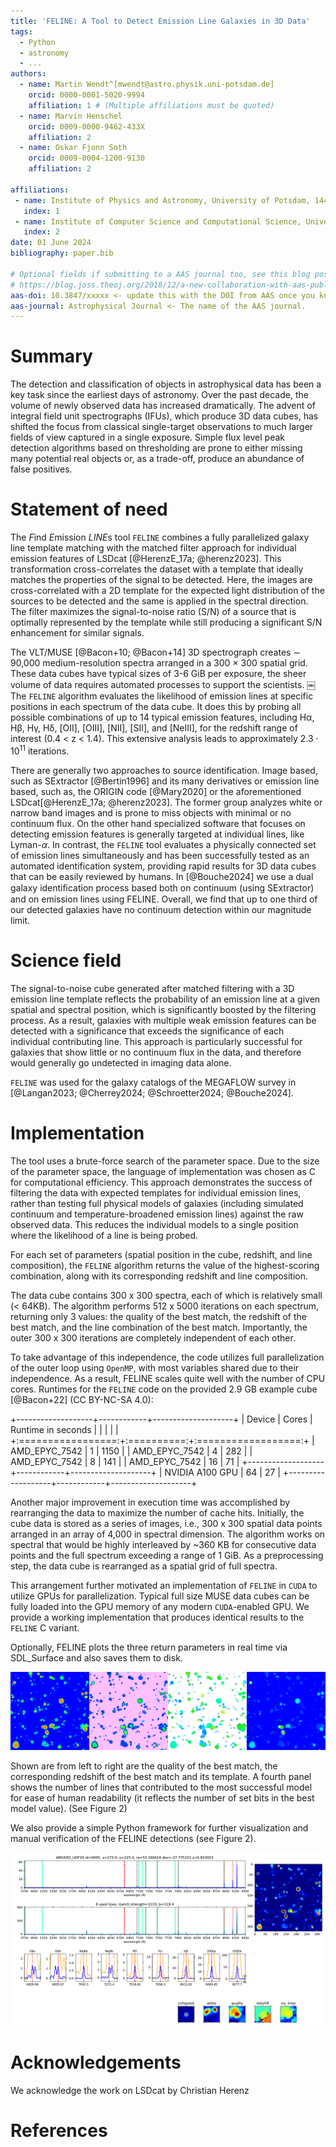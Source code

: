 ```yaml
---
title: 'FELINE: A Tool to Detect Emission Line Galaxies in 3D Data'
tags:
  - Python
  - astronomy
  - ...
authors:
  - name: Martin Wendt^[mwendt@astro.physik.uni-potsdam.de]
    orcid: 0000-0001-5020-9994
    affiliation: 1 # (Multiple affiliations must be quoted)
  - name: Marvin Henschel
    orcid: 0009-0000-9462-433X
    affiliation: 2
  - name: Oskar Fjonn Soth
    orcid: 0009-0004-1200-9130
    affiliation: 2

affiliations:
 - name: Institute of Physics and Astronomy, University of Potsdam, 14476 Potsdam, Germany
   index: 1
 - name: Institute of Computer Science and Computational Science, University of Potsdam, 14476 Potsdam, Germany
   index: 2
date: 01 June 2024
bibliography: paper.bib

# Optional fields if submitting to a AAS journal too, see this blog post:
# https://blog.joss.theoj.org/2018/12/a-new-collaboration-with-aas-publishing
aas-doi: 10.3847/xxxxx <- update this with the DOI from AAS once you know it.
aas-journal: Astrophysical Journal <- The name of the AAS journal.
---
```



# Summary
The detection and classification of objects in astrophysical data has been a key task since the earliest days of astronomy. Over the past decade, the volume of newly observed data has increased dramatically. The advent of integral field unit spectrographs (IFUs), which produce 3D data cubes, has shifted the focus from classical single-target observations to much larger fields of view captured in a single exposure.
Simple flux level peak detection algorithms based on thresholding are prone to either missing many potential real objects or, as a trade-off, produce an abundance of false positives.

# Statement of need
The *F*ind *E*mission *LINE*s tool ``FELINE`` combines a fully parallelized galaxy line template matching with the matched filter approach for individual emission features of LSDcat [@HerenzE_17a; @herenz2023].
This transformation cross-correlates the dataset with a template that ideally matches the properties of the signal to be detected. Here, the images are cross-correlated with a 2D template for the expected light distribution of the sources to be detected and the same is applied in the spectral direction. The filter maximizes the signal-to-noise ratio (S/N) of a source that is optimally represented by the template while still producing a significant S/N enhancement for similar signals.

The VLT/MUSE [@Bacon+10; @Bacon+14] 3D spectrograph creates $\sim$ 90,000 medium-resolution spectra arranged in a 300 $\times$ 300 spatial grid.
These data cubes have typical sizes of 3-6 GiB per exposure, the sheer volume of data
requires automated processes to support the scientists.
￼
The ``FELINE`` algorithm evaluates the likelihood of emission lines at specific positions in each spectrum of the data cube. It does this by probing all possible combinations of up to 14 typical emission features, including Hα, Hβ, Hγ, Hδ, [OII], [OIII], [NII], [SII], and [NeIII], for the redshift range of interest (0.4 < z < 1.4). This extensive analysis leads to approximately $2.3\cdot 10^{11}$  iterations.

There are generally two approaches to source identification. Image based, such as SExtractor [@Bertin1996] and its many
derivatives or emission line based, such as, the ORIGIN code [@Mary2020] or the aforementioned LSDcat[@HerenzE_17a; @herenz2023].
The former group analyzes white or narrow band images and is prone to miss objects with minimal or no continuum flux.
On the other hand specialized software that focuses on detecting emission features is generally targeted at individual lines, like Lyman-$\alpha$. In contrast, the ``FELINE`` tool evaluates a physically connected set of emission lines simultaneously
and has been successfully tested as an automated identification system, providing rapid results for 3D data cubes that can be easily reviewed by humans.
In [@Bouche2024] we use a dual galaxy identiﬁcation process based both on continuum (using SExtractor) and on
emission lines using FELINE. Overall, we find that up to one third of our detected galaxies have no continuum
detection within our magnitude limit.

# Science field
The signal-to-noise cube generated after matched filtering with a 3D emission line template reflects the probability of an emission line at a given spatial and spectral position,
which is significantly boosted by the filtering process.
As a result, galaxies with multiple weak emission features can be detected with a significance that exceeds the significance of each individual contributing line.
This approach is particularly successful for galaxies that show little or no continuum flux in the data, and therefore would generally go undetected in imaging data alone.

``FELINE`` was used for the galaxy catalogs of the MEGAFLOW survey in [@Langan2023; @Cherrey2024; @Schroetter2024; @Bouche2024].

# Implementation
The tool uses a brute-force search of the parameter space. Due to the size of the parameter space, the language of implementation was chosen as C for computational efficiency. This approach demonstrates the success of filtering the data with expected templates for individual emission lines, rather than testing full physical models of galaxies (including simulated continuum and temperature-broadened emission lines) against the raw observed data. This reduces the individual models to a single position where the likelihood of a line is being probed.

For each set of parameters (spatial position in the cube, redshift, and line composition), the ``FELINE`` algorithm returns the value of the highest-scoring combination, along with its corresponding redshift and line composition.

The data cube contains 300 x 300 spectra, each of which is relatively small (< 64KB). The algorithm performs 512 x 5000 iterations on each spectrum, returning only 3 values: the quality of the best match, the redshift of the best match, and the line combination of the best match. Importantly, the outer 300 x 300 iterations are completely independent of each other.

To take advantage of this independence, the code utilizes full parallelization of the outer loop using ``OpenMP``, with most variables shared due to their independence. As a result, FELINE scales quite well with the number of CPU cores.
Runtimes for the ``FELINE`` code on the provided 2.9 GB example cube [@Bacon+22] (CC BY-NC-SA 4.0):

+-------------------+------------+--------------------+
| Device            | Cores      | Runtime in seconds |
|                   |            |                    |
+:=================:+:==========:+:==================:+
| AMD_EPYC_7542     |        1   |            1150    |
| AMD_EPYC_7542     |        4   |             282    |
| AMD_EPYC_7542     |        8   |             141    |
| AMD_EPYC_7542     |       16   |              71    |
+-------------------+------------+--------------------+
| NVIDIA A100 GPU   |       64   |              27    |
+-------------------+------------+--------------------+

Another major improvement in execution time was accomplished by rearranging the data to maximize the number of cache hits. Initially, the cube data is stored as a series of images, i.e., 300 x 300 spatial data points arranged in an array of 4,000 in spectral dimension. The algorithm works on spectral that would be highly interleaved by  ~360 KB for consecutive data points and the full spectrum exceeding a range of 1 GiB.
As a preprocessing step, the data cube is rearranged as a spatial grid of full spectra.

This arrangement further motivated an implementation of ``FELINE`` in ``CUDA`` to utilize GPUs for parallelization.
Typical full size MUSE data cubes can be fully loaded into the GPU memory of any modern ``CUDA``-enabled GPU.
We provide a working implementation that produces identical results to the ``FELINE`` C variant.

Optionally, FELINE plots the three return parameters in real time via SDL_Surface and also saves them to disk.

![The visual FELINE output displays four metrics: signal strength, template, redshift, and line count. These values are presented using a shared color scheme to distinguish between the various peaks and objects. \label{fig:results}](feline_result.png)

Shown are from left to right are the quality of the best match, the corresponding redshift of the best match and its template. A fourth panel shows the number of lines that contributed to the most successful model for ease of human readability (it reflects the number of set bits in the best model value). (See Figure 2)

We also provide a simple Python framework for further visualization and manual verification of the FELINE detections (see Figure 2).

![Plot generated from an individual source in the FELINE result.\label{fig:visualization}](feline_plot.png)


# Acknowledgements

We acknowledge the work on LSDcat by Christian Herenz

# References

